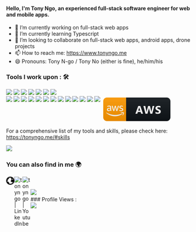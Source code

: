 #### Hello, I'm Tony Ngo, an experienced full-stack software engineer for web and mobile apps.

- 🔭 I’m currently working on full-stack web apps
- 🌱 I’m currently learning Typescript
- 👯 I’m looking to collaborate on full-stack web apps, android apps, drone projects
- 📫 How to reach me: https://www.tonyngo.me
- 😄 Pronouns: Tony N-go / Tony No (either is fine), he/him/his

### Tools I work upon : 🛠

<img src="https://img.shields.io/badge/javascript%20-%23323330.svg?&style=for-the-badge&logo=javascript&logoColor=%23F7DF1E"> <img src="https://img.shields.io/badge/c++%20-%2300599C.svg?&style=for-the-badge&logo=c%2B%2B&logoColor=white"> <img src="https://img.shields.io/badge/python%20-%2314354C.svg?&style=for-the-badge&logo=python&logoColor=white"> <img src="https://img.shields.io/badge/react%20-%2320232a.svg?&style=for-the-badge&logo=react&logoColor=%2361DAFB"> <img src="https://img.shields.io/badge/redux%20-%2320232a.svg?&style=for-the-badge&logo=redux&logoColor=%2361DAFB">  <img src="https://img.shields.io/badge/java%20-%23563D7C.svg?&style=for-the-badge&logo=java&logoColor=white">   <img src="https://img.shields.io/badge/html5%20-%23E34F26.svg?&style=for-the-badge&logo=html5&logoColor=white">   
<img src="https://img.shields.io/badge/css3%20-%231572B6.svg?&style=for-the-badge&logo=css3&logoColor=white">    <img src="https://img.shields.io/badge/git%20-%23F05033.svg?&style=for-the-badge&logo=git&logoColor=white">   <img src="http://img.shields.io/badge/-VS%20Code-000000?style=for-the-badge&logo=Visual-studio-code&logoColor=blue"> 
<img src="http://img.shields.io/badge/android%20studio%20-000000?style=for-the-badge&logo=Android-studio&logoColor=green"> 
<img src="http://img.shields.io/badge/raspberry%20pi%20-000000?style=for-the-badge&logo=Raspberry-Pi&logoColor=red">
<img src="http://img.shields.io/badge/arduino-000000?style=for-the-badge&logo=Arduino&logoColor=blue">
<img src="http://img.shields.io/badge/ubuntu-000000?style=for-the-badge&logo=Ubuntu&logoColor=orange">
<img src="http://img.shields.io/badge/postgresql-000000?style=for-the-badge&logo=PostgreSQL&logoColor=blue">
<img src="http://img.shields.io/badge/sqlalchemy-000000?style=for-the-badge&logo=SqlAlchemy&logoColor=blue">
<img src="http://img.shields.io/badge/-Github-000000?style=flat&logo=github&logoColor=FFFFFF">
<img src="https://img.shields.io/badge/-Express.js-787878?style=flat">
<img src="https://img.shields.io/badge/-Node.js-3C873A?style=flat&logo=Node.js&logoColor=white">
<img src="http://img.shields.io/badge/-Heroku-430098?style=flat&logo=heroku&logoColor=white">
<img src="https://raw.githubusercontent.com/8bithemant/8bithemant/master/svg/dev/services/aws.svg" alt="AWS" style="vertical-align:top; margin:4px">


For a comprehensive list of my tools and skills, please check here: https://tonyngo.me/#skills

<img src="https://github-readme-stats.vercel.app/api?username=suasllc&show_icons=true&title_color=03fc90&icon_color=03fc90&text_color=03fc90&bg_color=002b19">

### You can also find in me 🌍
 
  [<img align="left" alt="tonyngo" width="22px" src="https://raw.githubusercontent.com/iconic/open-iconic/master/svg/globe.svg" />][website]
  [<img align="left" alt="tonyngo | LinkedIn" width="22px" src="https://cdn.jsdelivr.net/npm/simple-icons@v3/icons/linkedin.svg" />][linkedin]
  [<img align="left" alt="tonyngo | Youtube" width="22px" src="https://cdn.jsdelivr.net/npm/simple-icons@v3/icons/youtube.svg" />][youtube]

<br>
<br>
<a href="https://github.com/suasllc">
  <img src="https://github-readme-stats.vercel.app/api/top-langs/?username=suasllc&layout=compact" />
</a>
<br>
### Profile Views :<br>
  <img src="https://profile-counter.glitch.me/suasllc/count.svg" />

<!--
**suasllc/suasllc** is a ✨ _special_ ✨ repository because its `README.md` (this file) appears on your GitHub profile.

Here are some ideas to get you started:

- 🔭 I’m currently working on ...
- 🌱 I’m currently learning ...
- 👯 I’m looking to collaborate on ...
- 🤔 I’m looking for help with ...
- 💬 Ask me about ...
- 📫 How to reach me: ...
- 😄 Pronouns: ...
- ⚡ Fun fact: ...
-->

[website]: https://tonyngo.me
[linkedin]: https://www.linkedin.com/in/tony-ngo-m/
[youtube]: https://youtube.com/suascom
